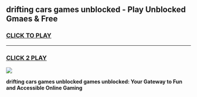 
## drifting cars games unblocked - Play Unblocked Gmaes & Free
<h3>
<a href="https://news.freeplayer.one?title=drifting_cars_games_unblocked&ref=23F">CLICK TO PLAY</a></h3>
<hr>

<h3>
<a href="https://news.freeplayer.one?title=drifting_cars_games_unblocked&ref=23F">CLICK 2 PLAY</a>
  
</h3>

<a href="https://news.freeplayer.one?title=drifting_cars_games_unblocked&ref=23F/"><img src="https://clearcache.store/games.png"></a>


**drifting cars games unblocked games unblocked: Your Gateway to Fun and Accessible Online Gaming**
